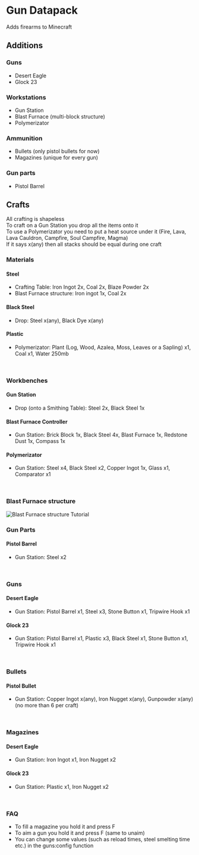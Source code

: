 # Gun Datapack
Adds firearms to Minecraft

## Additions
### Guns
- Desert Eagle
- Glock 23
### Workstations
- Gun Station
- Blast Furnace (multi-block structure)
- Polymerizator
### Ammunition
- Bullets (only pistol bullets for now)
- Magazines (unique for every gun)
### Gun parts
- Pistol Barrel

## Crafts
All crafting is shapeless<br>
To craft on a Gun Station you drop all the items onto it<br>
To use a Polymerizator you need to put a heat source under it (Fire, Lava, Lava Cauldron, Campfire, Soul Campfire, Magma)<br>
If it says x(any) then all stacks should be equal during one craft<br>
### Materials
#### Steel
- Crafting Table: Iron Ingot 2x, Coal 2x, Blaze Powder 2x
- Blast Furnace structure: Iron ingot 1x, Coal 2x
#### Black Steel
- Drop: Steel x(any), Black Dye x(any)
#### Plastic
- Polymerizator: Plant (Log, Wood, Azalea, Moss, Leaves or a Sapling) x1, Coal x1, Water 250mb
<br>

### Workbenches
#### Gun Station
- Drop (onto a Smithing Table): Steel 2x, Black Steel 1x
#### Blast Furnace Controller
- Gun Station: Brick Block 1x, Black Steel 4x, Blast Furnace 1x, Redstone Dust 1x, Compass 1x
#### Polymerizator
- Gun Station: Steel x4, Black Steel x2, Copper Ingot 1x, Glass x1, Comparator x1
<br>

### Blast Furnace structure
![Blast Furnace structure Tutorial](https://github.com/PlanatedLlama45/gun_datapack/assets/79642040/df17ef5f-e486-4cb3-8727-e64a7157da67)
<br>

### Gun Parts
#### Pistol Barrel
- Gun Station: Steel x2
<br>

### Guns
#### Desert Eagle
- Gun Station: Pistol Barrel x1, Steel x3, Stone Button x1, Tripwire Hook x1
#### Glock 23
- Gun Station: Pistol Barrel x1, Plastic x3, Black Steel x1, Stone Button x1, Tripwire Hook x1
<br>

### Bullets
#### Pistol Bullet
- Gun Station: Copper Ingot x(any), Iron Nugget x(any), Gunpowder x(any) (no more than 6 per craft)
<br>

### Magazines
#### Desert Eagle
- Gun Station: Iron Ingot x1, Iron Nugget x2
#### Glock 23
- Gun Station: Plastic x1, Iron Nugget x2
<br>

### FAQ
- To fill a magazine you hold it and press F
- To aim a gun you hold it and press F (same to unaim)
- You can change some values (such as reload times, steel smelting time etc.) in the guns:config function
